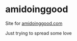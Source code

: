 # amidoinggood

Site for [amidoinggood.com](https://amidoinggood.com)

Just trying to spread some love
